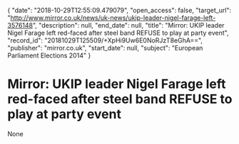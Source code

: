 {
  "date": "2018-10-29T12:55:09.479079", 
  "open_access": false, 
  "target_url": "http://www.mirror.co.uk/news/uk-news/ukip-leader-nigel-farage-left-3576148", 
  "description": null, 
  "end_date": null, 
  "title": "Mirror: UKIP leader Nigel Farage left red-faced after steel band REFUSE to play at party event", 
  "record_id": "20181029T125509/+XpHi9Uw6E0NoRJzT8eGhA==", 
  "publisher": "mirror.co.uk", 
  "start_date": null, 
  "subject": "European Parliament Elections 2014"
}

# Mirror: UKIP leader Nigel Farage left red-faced after steel band REFUSE to play at party event

None